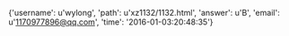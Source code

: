 {'username': u'wylong', 'path': u'xz1132/1132.html', 'answer': u'B', 'email': u'1170977896@qq.com', 'time': '2016-01-03:20:48:35'}
